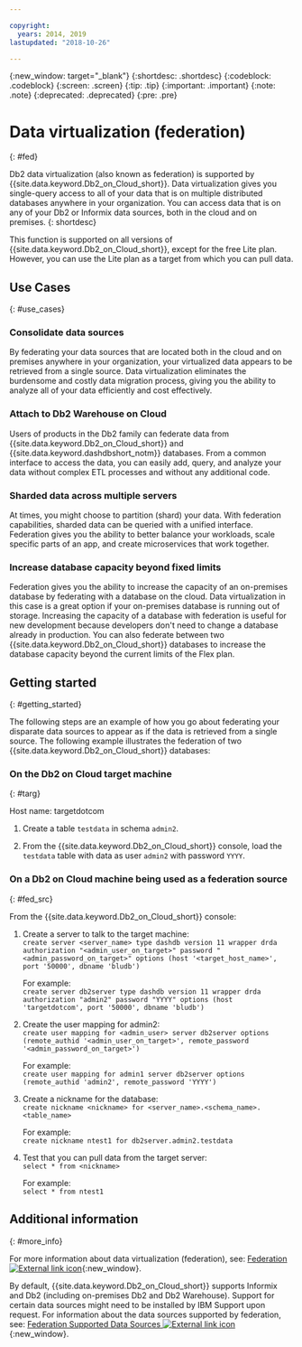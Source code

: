 ```yaml
---

copyright:
  years: 2014, 2019
lastupdated: "2018-10-26"

---
```


<!-- Attribute definitions --> 
{:new_window: target="_blank"}
{:shortdesc: .shortdesc}
{:codeblock: .codeblock}
{:screen: .screen}
{:tip: .tip}
{:important: .important}
{:note: .note}
{:deprecated: .deprecated}
{:pre: .pre}

# Data virtualization (federation)
{: #fed}

Db2 data virtualization (also known as federation) is supported by {{site.data.keyword.Db2_on_Cloud_short}}. Data virtualization gives you single-query access to all of your data that is on multiple distributed databases anywhere in your organization. You can access data that is on any of your Db2 or Informix data sources, both in the cloud and on premises. 
{: shortdesc}

This function is supported on all versions of {{site.data.keyword.Db2_on_Cloud_short}}, except for the free Lite plan. However, you can use the Lite plan as a target from which you can pull data.

## Use Cases
{: #use_cases}

### Consolidate data sources

By federating your data sources that are located both in the cloud and on premises anywhere in your organization, your virtualized data appears to be retrieved from a single source. Data virtualization eliminates the burdensome and costly data migration process, giving you the ability to analyze all of your data efficiently and cost effectively.

<!-- A company may have started their operations with an on-premises Db2 server. As cloud technology becomes more widespread and companies start to operate on cloud in a cost-effective fashion, there will be continued Cloud growth. However, the organization’s data on both sources remain as a critical component to their decision-making processes. By way of example, a client operating in retail industry needs to be able to access all data, say customer information, to run further analysis on their customers’ consumption behaviors. They need to be able to identify customers, match their records on cloud with already existing ones from an on-premises database and compose them as if the data is being retrieved from a single source. Federation capability here prevents the burdensome data migration process and allows the user to access the data without moving the data.

located in the cloud and on-premises -->

### Attach to Db2 Warehouse on Cloud

Users of products in the Db2 family can federate data from {{site.data.keyword.Db2_on_Cloud_short}} and {{site.data.keyword.dashdbshort_notm}} databases. From a common interface to access the data, you can easily add, query, and analyze your data without complex ETL processes and without any additional code.

<!-- Db2 family users would now be able to federate data between Db2 on Cloud and Db2 Warehouse on Cloud. By being provided a common interface for accessing the data, a user can now easily add or query data from or to the Warehouse without complex ETL processes or any additional code. -->

### Sharded data across multiple servers

At times, you might choose to partition (shard) your data. With federation capabilities, sharded data can be queried with a unified interface. Federation gives you the ability to better balance your workloads, scale specific parts of an app, and create microservices that work together. 

<!-- At times, users may choose to partition (shard). With federation capabilities, data can be queried with a unified interface and this lets the user better balance the workload, scale specific parts of an app or create microservices that work together. -->

### Increase database capacity beyond fixed limits

Federation gives you the ability to increase the capacity of an on-premises database by federating with a database on the cloud. Data virtualization in this case is a great option if your on-premises database is running out of storage. Increasing the capacity of a database with federation is useful for new development because developers don't need to change a database already in production. You can also federate between two {{site.data.keyword.Db2_on_Cloud_short}} databases to increase the database capacity beyond the current limits of the Flex plan.

<!-- By using federation, users can increase capacity of an on premises database by federating to or from the cloud. This is a great option if your on premises database is running out of storage. Increased capacity will also be useful for new development as our users no longer need to change a database in production. You can also use this feature to federate between two Db2 on Cloud databases to increase the capacity beyond the current limits of the Flex plan. -->

## Getting started
{: #getting_started}

The following steps are an example of how you go about federating your disparate data sources to appear as if the data is retrieved from a single source. The following example illustrates the federation of two {{site.data.keyword.Db2_on_Cloud_short}} databases:

### On the Db2 on Cloud target machine
{: #targ}

Host name: targetdotcom

1. Create a table `testdata` in schema `admin2`.

2. From the {{site.data.keyword.Db2_on_Cloud_short}} console, load the `testdata` table with data as user `admin2` with password `YYYY`.

<!-- ### On a client machine of the target

1. Catalog the target machine:<br/>
   `db2 catalog tcpip node <node_name> remote <host_name> server 50000`<br/>

   For example:<br/>
   `db2 catalog tcpip node fedS remote targetdotcom server 50000`

2. Catalog the database on fedS:<br/>
   `db2 catalog db bludb as <db_name> at node <node_name>`

   For example:<br/>
   `db2 catalog db bludb as srcdb at node fedS`

3. Connect to the database on fedS:<br/>
   `db2 connect to <catalog_db_name> user <admin_user> using '<admin_password>'`

   For example:<br/>
   `db2 connect to srcdb user 'admin1' with password 'XXXX'`

4. Create a wrapper on fedS:<br/>
   `db2 "create wrapper drda"`

5. Create a server to talk to the target machine:<br/>
   `db2 "create server <server_name> type dashdb version 11 wrapper drda authorization \"<admin_user_on_target>\" password \"<admin_password_on_target>\" options (host '<target_host_name>', port '50000', dbname 'bludb')"`

   For example:<br/>
   `db2 "create server db2server type dashdb version 11 wrapper drda authorization \"admin2\" password \"YYYY\" options (host 'targetdotcom', port '50000', dbname 'bludb')"`

6. Create the user mapping for admin2:<br/>
   `db2 "create user mapping for <admin_user> server db2server options (remote_authid '<admin_user_on_target>', remote_password '<admin_password_on_target>')"`

   For example:<br/>
   `db2 "create user mapping for admin1 server db2server options (remote_authid 'admin2', remote_password 'YYYY')"`

7. Create a nickname for the database:<br/>
   `db2 -v "create nickname <nickname> for <server_name>.<schema_name>.<table_name>"`

   For example:<br/>
   `db2 -v "create nickname ntest1 for db2server.admin2.testdata"`

### On the Db2 on Cloud source machine

1. Test that you can pull data from the target server:<br/>
   `db2 "select * from <nickname>"`

   For example:<br/>
   `db2 "select * from ntest1"`
-->

### On a Db2 on Cloud machine being used as a federation source
{: #fed_src}

From the {{site.data.keyword.Db2_on_Cloud_short}} console:

1. Create a server to talk to the target machine:<br/>
   `create server <server_name> type dashdb version 11 wrapper drda authorization "<admin_user_on_target>" password "<admin_password_on_target>" options (host '<target_host_name>', port '50000', dbname 'bludb')`

   For example:<br/>
   `create server db2server type dashdb version 11 wrapper drda authorization "admin2" password "YYYY" options (host 'targetdotcom', port '50000', dbname 'bludb')`

2. Create the user mapping for admin2:<br/>
   `create user mapping for <admin_user> server db2server options (remote_authid '<admin_user_on_target>', remote_password '<admin_password_on_target>')`

   For example:<br/>
   `create user mapping for admin1 server db2server options (remote_authid 'admin2', remote_password 'YYYY')`

3. Create a nickname for the database:<br/>
   `create nickname <nickname> for <server_name>.<schema_name>.<table_name>`

   For example:<br/>
   `create nickname ntest1 for db2server.admin2.testdata`

4. Test that you can pull data from the target server:<br/>
   `select * from <nickname>`

   For example:<br/>
   `select * from ntest1`

## Additional information
{: #more_info}

For more information about data virtualization (federation), see: [Federation ![External link icon](../../icons/launch-glyph.svg "External link icon")](https://www.ibm.com/support/knowledgecenter/SS6NHC/com.ibm.swg.im.dashdb.doc/fcontainer.html){:new_window}.

By default, {{site.data.keyword.Db2_on_Cloud_short}} supports Informix and Db2 (including on-premises Db2 and Db2 Warehouse). Support for certain data sources might need to be installed by IBM Support upon request. For information about the data sources supported by federation, see: [Federation Supported Data Sources ![External link icon](../../icons/launch-glyph.svg "External link icon")](https://www.ibm.com/support/docview.wss?uid=swg27050561){:new_window}.

